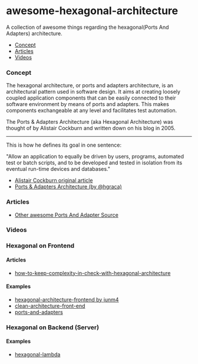 # awesome-hexagonal-architecture
A collection of awesome things regarding the hexagonal(Ports And Adapters) architecture.

- [Concept](#concept)
- [Articles](#articles)
- [Videos](#articles)

### Concept
The hexagonal architecture, or ports and adapters architecture, is an architectural pattern used in software design. It aims at creating loosely coupled application components that can be easily connected to their software environment by means of ports and adapters. This makes components exchangeable at any level and facilitates test automation.

The Ports & Adapters Architecture (aka Hexagonal Architecture) was thought of by Alistair Cockburn and written down on his blog in 2005.

---
This is how he defines its goal in one sentence:

"Allow an application to equally be driven by users, programs, automated test or batch scripts, and to be developed and tested in isolation from its eventual run-time devices and databases."

- [Alistair Cockburn original article](https://web.archive.org/web/20180822100852/http://alistair.cockburn.us/Hexagonal+architecture)
- [Ports & Adapters Architecture (by @hgraca)](https://herbertograca.com/2017/09/14/ports-adapters-architecture/)

### Articles
- [Other awesome Ports And Adapter Source](https://github.com/mehdihadeli/awesome-software-architecture/blob/main/docs/hexagonal-architecture.md)

### Videos

### Hexagonal on Frontend
#### Articles
- [how-to-keep-complexity-in-check-with-hexagonal-architecture](https://www.qwan.eu/2020/09/09/how-to-keep-complexity-in-check-with-hexagonal-architecture.html)

#### Examples
- [hexagonal-architecture-frontend by junm4](https://github.com/juanm4/hexagonal-architecture-frontend)
- [clean-architecture-front-end](https://github.com/dimitridumont/clean-architecture-front-end)
- [ports-and-adapters](https://github.com/vloth/ports-and-adapters)

### Hexagonal on Backend (Server)
#### Examples
- [hexagonal-lambda](https://github.com/SketchingDev/hexagonal-lambda)

